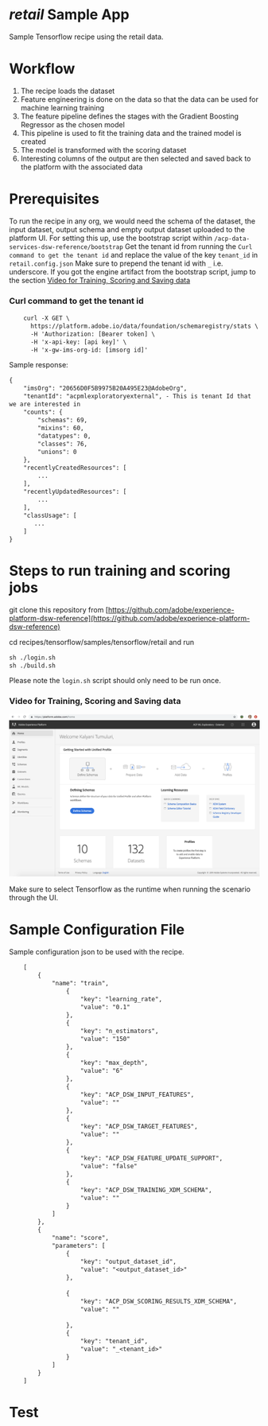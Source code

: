 # _retail_ Sample App

Sample Tensorflow recipe using the retail data.

# Workflow
 
1. The recipe loads the dataset
2. Feature engineering is done on the data so that the data can be used for machine learning training
3. The feature pipeline defines the stages with the Gradient Boosting Regressor as the chosen model
4. This pipeline is used to fit the training data and the trained model is created 
5. The model is transformed with the scoring dataset
6. Interesting columns of the output are then selected and saved back to the platform with the associated data

# Prerequisites

To run the recipe in any org, we would need the schema of the dataset, the input dataset, 
output schema and empty output dataset uploaded to the platform UI. For setting this up, use the bootstrap script 
within `/acp-data-services-dsw-reference/bootstrap`
Get the tenant id from running the `Curl command to get the tenant id` and replace the value of the key `tenant_id` in `retail.config.json` 
Make sure to prepend the tenant id with `_` i.e. underscore.
If you got the engine artifact from the bootstrap script, jump to the section [Video for Training, Scoring and Saving
 data](#video-for-training-scoring-and-saving-data)


### Curl command to get the tenant id

```
    curl -X GET \
      https://platform.adobe.io/data/foundation/schemaregistry/stats \
      -H 'Authorization: [Bearer token] \
      -H 'x-api-key: [api key]' \
      -H 'x-gw-ims-org-id: [imsorg id]'
``` 
 
 Sample response:
 
 ```
 {
     "imsOrg": "20656D0F5B9975B20A495E23@AdobeOrg",
     "tenantId": "acpmlexploratoryexternal", - This is tenant Id that we are interested in
     "counts": {
         "schemas": 69,
         "mixins": 60,
         "datatypes": 0,
         "classes": 76,
         "unions": 0
     },
     "recentlyCreatedResources": [
         ...
     ],
     "recentlyUpdatedResources": [
         ...
     ],
     "classUsage": [
     	...
     ]   
 }
 ```
# Steps to run training and scoring jobs

git clone this repository from [https://github.com/adobe/experience-platform-dsw-reference](https://github.com/adobe/experience-platform-dsw-reference)

cd recipes/tensorflow/samples/tensorflow/retail and run

```
sh ./login.sh
sh ./build.sh
```

Please note the `login.sh` script should only need to be run once.


### Video for Training, Scoring and Saving data
[![Watch the video](../../../../../docs/images/HomePage.png)](https://youtu.be/rur0jkqhvno)

Make sure to select Tensorflow as the runtime when running the scenario through the UI.

# Sample Configuration File
Sample configuration json to be used with the recipe.
```
    [
        {
            "name": "train",
                {
                    "key": "learning_rate",
                    "value": "0.1"
                },
                {
                    "key": "n_estimators",
                    "value": "150"
                },
                {
                    "key": "max_depth",
                    "value": "6"
                },
                {
                    "key": "ACP_DSW_INPUT_FEATURES",
                    "value": ""
                },
                {
                    "key": "ACP_DSW_TARGET_FEATURES",
                    "value": ""
                },
                {
                    "key": "ACP_DSW_FEATURE_UPDATE_SUPPORT",
                    "value": "false"
                },
                {
                    "key": "ACP_DSW_TRAINING_XDM_SCHEMA",
                    "value": ""
                }
            ]
        },
        {
            "name": "score",
            "parameters": [
                {
                    "key": "output_dataset_id",
                    "value": "<output_dataset_id>"
                },
    
                {
                    "key": "ACP_DSW_SCORING_RESULTS_XDM_SCHEMA",
                    "value": ""
    
                },
                {
                    "key": "tenant_id",
                    "value": "_<tenant_id>"
                }
            ]
        }
    ]

```
# Test
```access transformers

```



